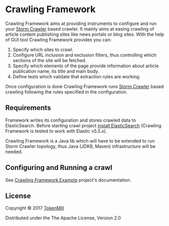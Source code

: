 # Crawling Framework

Crawling Framework aims at providing instruments to configure and run your [Storm Crawler](http://stormcrawler.net/) based crawler. It mainly aims at easing crawling of article content publishing sites like news portals or blog sites. With the help of GUI tool Crawling Framework provides you can:

1. Specify which sites to crawl.
1. Configure URL inclusion and exclusion filters, thus controlling which sections of the site will be fetched.
1. Specify which elements of the page provide information about article publication name, its title and main body.
1. Define tests which validate that extraction rules are working.

Once configuration is done Crawling Framework runs [Storm Crawler](http://stormcrawler.net/) based crawling following the rules specified in the configuration.

## Requirements

Framework writes its configuration and stores crawled data to ElasticSearch. Before starting crawl project [install ElasticSearch](https://www.elastic.co/guide/en/elasticsearch/reference/current/_installation.html) (Crawling Framework is tested to work with Elastic v5.5.x).

Crawling Framework is a Java lib which will have to be extended to run Storm Crawler topology, thus Java (JDK8, Maven) infrastructure will be needed. 

## Configuring and Running a crawl

See [Crawling Framework Example](https://github.com/tokenmill/crawling-framework-example) project's documentation.


## License

Copyright © 2017 [TokenMill](http://www.tokenmill.co/)

Distributed under the The Apache License, Version 2.0

